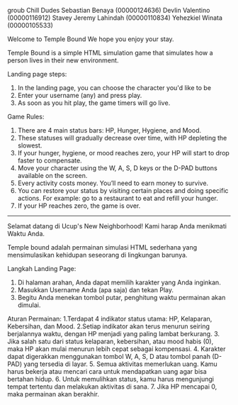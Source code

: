 groub Chill Dudes
Sebastian Benaya (00000124636)
Devlin Valentino (00000116912)
Stavey Jeremy Lahindah (00000110834)
Yehezkiel Winata (00000105533)

Welcome to Temple Bound We hope you enjoy your stay.

Temple Bound is a simple HTML simulation game that simulates how a person lives in their new environment.

Landing page steps:
1. In the landing page, you can choose the character you'd like to be
2. Enter your username (any) and press play.
3. As soon as you hit play, the game timers will go live.

Game Rules:
1. There are 4 main status bars: HP, Hunger, Hygiene, and Mood.
2. These statuses will gradually decrease over time, with HP depleting the slowest.
3. If your hunger, hygiene, or mood reaches zero, your HP will start to drop faster to compensate.
4. Move your character using the W, A, S, D keys or the D-PAD buttons available on the screen.
5. Every activity costs money. You’ll need to earn money to survive.
6. You can restore your status by visiting certain places and doing specific actions. For example: go to a restaurant to eat and refill your hunger.
7. If your HP reaches zero, the game is over.

-------------------------------------------------------------------------------------------------

Selamat datang di Ucup's New Neighborhood! Kami harap Anda menikmati Waktu Anda.

Temple bound adalah permainan simulasi HTML sederhana yang mensimulasikan kehidupan seseorang  di lingkungan barunya.

Langkah Landing Page:
1. Di halaman arahan, Anda dapat memilih karakter yang Anda inginkan.
2. Masukkan Username Anda (apa saja) dan tekan Play.
3. Begitu Anda menekan tombol putar, penghitung waktu permainan akan dimulai.

Aturan Permainan:
1.Terdapat 4 indikator status utama: HP, Kelaparan, Kebersihan, dan Mood.
2.Setiap indikator akan terus menurun seiring berjalannya waktu, dengan HP menjadi yang paling lambat berkurang.
3. Jika salah satu dari status kelaparan, kebersihan, atau mood habis (0), maka HP akan mulai menurun lebih cepat sebagai kompensasi.
4. Karakter dapat digerakkan menggunakan tombol W, A, S, D atau tombol panah (D-PAD) yang tersedia di layar.
5. Semua aktivitas memerlukan uang. Kamu harus bekerja atau mencari cara untuk mendapatkan uang agar bisa bertahan hidup.
6. Untuk memulihkan status, kamu harus mengunjungi tempat tertentu dan melakukan aktivitas di sana.
7. Jika HP mencapai 0, maka permainan akan berakhir.
